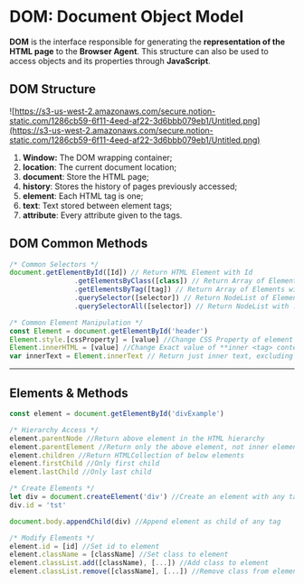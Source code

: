 # DOM: Document Object Model

**DOM** is the interface responsible for generating the **representation of the HTML page** to the **Browser Agent**. This structure can also be used to access objects and its properties through **JavaScript**.

## DOM Structure

![https://s3-us-west-2.amazonaws.com/secure.notion-static.com/1286cb59-6f11-4eed-af22-3d6bbb079eb1/Untitled.png](https://s3-us-west-2.amazonaws.com/secure.notion-static.com/1286cb59-6f11-4eed-af22-3d6bbb079eb1/Untitled.png)

1. **Window:** The DOM wrapping container;
2. **location**: The current document location;
3. **document**: Store the HTML page;
4. **history**: Stores the history of pages previously accessed;
5. **element**: Each HTML tag is one;
6. **text**: Text stored between element tags;
7. **attribute**: Every attribute given to the tags.

## DOM Common Methods

```jsx
/* Common Selectors */
document.getElementById([Id]) // Return HTML Element with Id
				.getElementsByClass([class]) // Return Array of Elements with class
				.getElementsByTag([tag]) // Return Array of Elements with tag
				.querySelector([selector]) // Return NodeList of Element with #Id, .class or tag
				.querySelectorAll([selector]) // Return NodeList with .children Array of Elements

/* Common Element Manipulation */
const Element = document.getElementById('header')
Element.style.[cssProperty] = [value] //Change CSS Property of element
Element.innerHTML = [value] //Change Exact value of **inner <tag> content**
var innerText = Element.innerText // Return just inner text, excluding inner tags
```

---

## Elements & Methods

```jsx
const element = document.getElementById('divExample')

/* Hierarchy Access */
element.parentNode //Return above element in the HTML hierarchy
element.parentElement //Return only the above element, not inner elements
element.children //Return HTMLCollection of below elements
element.firstChild //Only first child
element.lastChild //Only last child

/* Create Elements */
let div = document.createElement('div') //Create an element with any tag
div.id = 'tst'

document.body.appendChild(div) //Append element as child of any tag

/* Modify Elements */
element.id = [id] //Set id to element
element.className = [className] //Set class to element
element.classList.add([className), [...]) //Add class to element
element.classList.remove([className], [...]) //Remove class from element
```